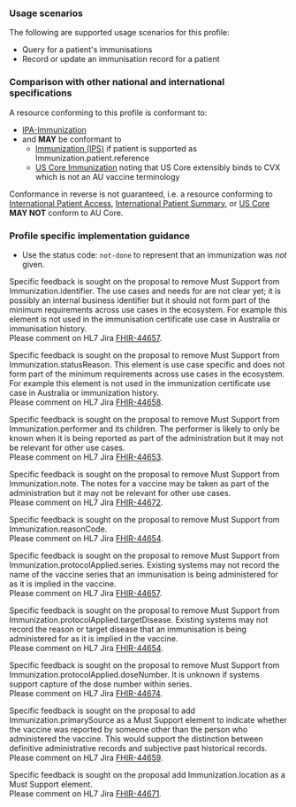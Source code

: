 ### Usage scenarios

The following are supported usage scenarios for this profile:

- Query for a patient's immunisations
- Record or update an immunisation record for a patient

### Comparison with other national and international specifications

A resource conforming to this profile is conformant to:
- [IPA-Immunization](http://hl7.org/fhir/uv/ipa/StructureDefinition/ipa-immunization)
- and **MAY** be conformant to
  - [Immunization (IPS)](https://hl7.org/fhir/uv/ips/STU1.1/StructureDefinition-Immunization-uv-ips.html) if patient is supported as Immunization.patient.reference
  - [US Core Immunization](http://hl7.org/fhir/us/core/STU6.1/StructureDefinition-us-core-immunization.html) noting that US Core extensibly binds to CVX which is not an AU vaccine terminology

Conformance in reverse is not guaranteed, i.e. a resource conforming to [International Patient Access](https://build.fhir.org/ig/HL7/fhir-ipa), [International Patient Summary](http://build.fhir.org/ig/HL7/fhir-ips), or [US Core](http://hl7.org/fhir/us/core) **MAY NOT** conform to AU Core.


### Profile specific implementation guidance
- Use the status code: `not-done` to represent that an immunization was *not* given.

<p class="request-for-feedback">Specific feedback is sought on the proposal to remove Must Support from Immunization.identifier. The use cases and needs for are not clear yet; it is possibly an internal business identifier but it should not form part of the minimum requirements across use cases in the ecosystem.
For example this element is not used in the immunisation certificate use case in Australia or immunisation history.<br/>Please comment on HL7 Jira <a href="https://jira.hl7.org/browse/FHIR-44657">FHIR-44657</a>.</p>

<p class="request-for-feedback">Specific feedback is sought on the proposal to remove Must Support from Immunization.statusReason. This element is use case specific and does not form part of the minimum requirements across use cases in the ecosystem. For example this element is not used in the immunization certificate use case in Australia or immunization history.<br/>Please comment on HL7 Jira <a href="https://jira.hl7.org/browse/FHIR-44658">FHIR-44658</a>.</p>

<p class="request-for-feedback">Specific feedback is sought on the proposal to remove Must Support from Immunization.performer and its children. The performer is likely to only be known when it is being reported as part of the administration but it may not be relevant for other use cases.<br/>Please comment on HL7 Jira <a href="https://jira.hl7.org/browse/FHIR-44653">FHIR-44653</a>.</p>

<p class="request-for-feedback">Specific feedback is sought on the proposal to remove Must Support from Immunization.note. The notes for a vaccine may be taken as part of the administration but it may not be relevant for other use cases. <br/>Please comment on HL7 Jira <a href="https://jira.hl7.org/browse/FHIR-44672">FHIR-44672</a>.</p>

<p class="request-for-feedback">Specific feedback is sought on the proposal to remove Must Support from Immunization.reasonCode.<br/>Please comment on HL7 Jira <a href="https://jira.hl7.org/browse/FHIR-44654">FHIR-44654</a>.</p>

<p class="request-for-feedback">Specific feedback is sought on the proposal to remove Must Support from Immunization.protocolApplied.series. Existing systems may not record the name of the vaccine series that an immunisation is being administered for as it is implied in the vaccine. <br/>Please comment on HL7 Jira <a href="https://jira.hl7.org/browse/FHIR-44657">FHIR-44657</a>.</p>

<p class="request-for-feedback">Specific feedback is sought on the proposal to remove Must Support from Immunization.protocolApplied.targetDisease. Existing systems may not record the reason or target disease that an immunisation is being administered for as it is implied in the vaccine. <br/>Please comment on HL7 Jira <a href="https://jira.hl7.org/browse/FHIR-44654">FHIR-44654</a>.</p>

<p class="request-for-feedback">Specific feedback is sought on the proposal to remove Must Support from Immunization.protocolApplied.doseNumber. It is unknown if systems support capture of the dose number within series. <br/>Please comment on HL7 Jira <a href="https://jira.hl7.org/browse/FHIR-44674">FHIR-44674</a>.</p>

<p class="request-for-feedback">Specific feedback is sought on the proposal to add Immunization.primarySource as a Must Support element to indicate whether the vaccine was reported by someone other than the person who administered the vaccine. This would support the distinction between definitive administrative records and subjective past historical records.<br/>Please comment on HL7 Jira <a href="https://jira.hl7.org/browse/FHIR-44659">FHIR-44659</a>.</p>

<p class="request-for-feedback">Specific feedback is sought on the proposal add Immunization.location as a Must Support element. <br/>Please comment on HL7 Jira <a href="https://jira.hl7.org/browse/FHIR-44671">FHIR-44671</a>.</p>